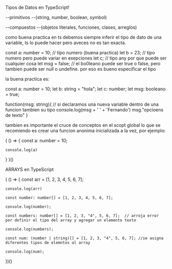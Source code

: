 Tipos de Datos en TypeScript! 

--primitivos 
--(string, number, boolean, symbol)

--compuestos 
--(objetos literales, funciones, clases, arreglos)


como buena practica en ts debemos siempre inferir el tipo de dato de una variable, ts lo puede hacer pero aveces no es tan exacta. 

const a: number = 10;  // tipo numero (buena practica)
let b = 23;            // tipo numero pero puede variar en exepciones 
let c;                 // tipo any por que puede ser cualquier cosa 
let msg = false;       // el bo0leano puede ser true o false, pero tambien puede ser null o undefine. por eso es bueno especificar el tipo

la buena practica es: 

const a: number = 10; 
let b: string = "hola"; 
let c: number; 
let msg: booleano = true;

function(msg: string){                  // si declaramos una nueva variable dentro de una funcion tambien su tipo 
    console.log(msg + ' ' + 'Fernando')
    msg."opcioens de texto"
}

tambien es importante el cruce de conceptos en el scopt global lo que se recomiendo es crear una funcion anonima inicializada a la vez, por ejemplo: 


( () => {
    const a: number = 10; 

    console.log(a)
} )()



ARRAYS en TypeScript

( () => {
    const arr = [1, 2, 3, 4, 5, 6, 7];

    console.log(arr)

    const number: number[] = [1, 2, 3, 4, 5, 6, 7];

    console.log(number);
    
    const numbers: number[] = [1, 2, 3, "4", 5, 6, 7];  // arroja error por definir el tipo del array y agregar un elemento texto

    console.log(numbers);

    const num: (number | string)[] = [1, 2, 3, "4", 5, 6, 7]; //se asigna diferentes tipos de elemntos al array

    console.log(num);   
    

})()